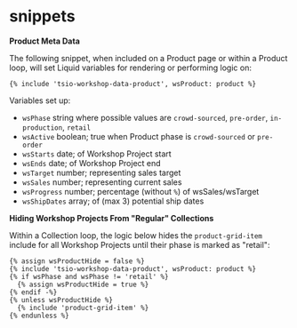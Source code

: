 # snippets

**Product Meta Data**

The following snippet, when included on a Product page or within a Product loop, will set Liquid variables for rendering or performing logic on:

```text
{% include 'tsio-workshop-data-product', wsProduct: product %}
```

Variables set up:

* `wsPhase` string where possible values are `crowd-sourced`, `pre-order`, `in-production`, `retail`
* `wsActive` boolean; true when Product phase is `crowd-sourced` or `pre-order`
* `wsStarts` date; of Workshop Project start
* `wsEnds` date; of Workshop Project end
* `wsTarget` number; representing sales target  
* `wsSales` number; representing current sales
* `wsProgress` number; percentage \(without `%`\) of wsSales/wsTarget
* `wsShipDates` array; of \(max 3\) potential ship dates

**Hiding Workshop Projects From "Regular" Collections**

Within a Collection loop, the logic below hides the `product-grid-item` include for all Workshop Projects until their phase is marked as "retail":

```text
{% assign wsProductHide = false %}
{% include 'tsio-workshop-data-product', wsProduct: product %}
{% if wsPhase and wsPhase != 'retail' %}
  {% assign wsProductHide = true %}
{% endif -%}
{% unless wsProductHide %}
  {% include 'product-grid-item' %}
{% endunless %}
```

